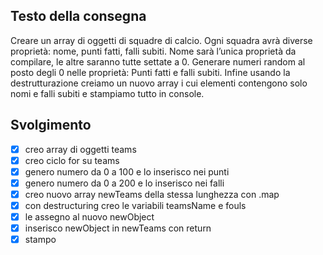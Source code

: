 ## Testo della consegna

Creare un array di oggetti di squadre di calcio. Ogni squadra avrà diverse proprietà: nome, punti fatti, falli subiti.
Nome sarà l’unica proprietà da compilare, le altre saranno tutte settate a 0.
Generare numeri random al posto degli 0 nelle proprietà:
Punti fatti e falli subiti.
Infine usando la destrutturazione creiamo un nuovo array i cui elementi contengono solo nomi e falli subiti e stampiamo tutto in console.

## Svolgimento
- [x] creo array di oggetti teams
- [x] creo ciclo for su teams
- [x] genero numero da 0 a 100 e lo inserisco nei punti
- [x] genero numero da 0 a 200 e lo inserisco nei falli
- [x] creo nuovo array newTeams della stessa lunghezza con .map
- [x] con destructuring creo le variabili teamsName e fouls
- [x] le assegno al nuovo newObject
- [x] inserisco newObject in newTeams con return
- [x] stampo